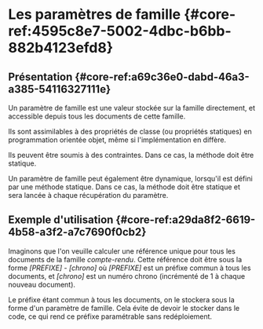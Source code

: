 # Les paramètres de famille {#core-ref:4595c8e7-5002-4dbc-b6bb-882b4123efd8}

## Présentation {#core-ref:a69c36e0-dabd-46a3-a385-54116327111e}

Un paramètre de famille est une valeur stockée sur la famille directement,
et accessible depuis tous les documents de cette famille.

Ils sont assimilables à des propriétés de classe (ou propriétés statiques)
en programmation orientée objet, même si l'implémentation en diffère.

Ils peuvent être soumis à des contraintes.
Dans ce cas, la méthode doit être statique.

Un paramètre de famille peut également être dynamique,
lorsqu'il est défini par une méthode statique.
Dans ce cas, la méthode doit être statique et sera lancée à chaque récupération
du paramètre.

## Exemple d'utilisation {#core-ref:a29da8f2-6619-4b58-a3f2-a7c7690f0cb2}

Imaginons que l'on veuille calculer une référence unique pour tous les documents
de la famille *compte-rendu*. Cette référence doit être sous la forme
*[PREFIXE] - [chrono]* où *[PREFIXE]* est un préfixe commun à tous les documents,
et *[chrono]* est un numéro chrono (incrémenté de 1 à chaque nouveau document).

Le préfixe étant commun à tous les documents, on le stockera sous la forme d'un
paramètre de famille. Cela évite de devoir le stocker dans le code,
ce qui rend ce préfixe paramétrable sans redéploiement.